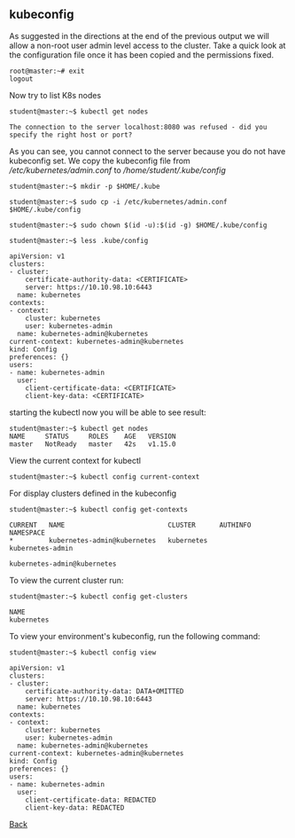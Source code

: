 ## kubeconfig

As suggested in the directions at the end of the previous output we will allow a non-root user admin level access to the cluster. Take a quick look at the configuration file once it has been copied and the permissions fixed.

```
root@master:~# exit  
logout
```

Now try to list K8s nodes
```
student@master:~$ kubectl get nodes
```
```
The connection to the server localhost:8080 was refused - did you specify the right host or port?
```
As you can see, you cannot connect to the server because you do not have kubeconfig set.
We copy the kubeconfig file from */etc/kubernetes/admin.conf* to */home/student/.kube/config*


```
student@master:~$ mkdir -p $HOME/.kube
```
```
student@master:~$ sudo cp -i /etc/kubernetes/admin.conf $HOME/.kube/config
```
```
student@master:~$ sudo chown $(id -u):$(id -g) $HOME/.kube/config
```
```
student@master:~$ less .kube/config
```

```
apiVersion: v1
clusters:
- cluster:
    certificate-authority-data: <CERTIFICATE>
    server: https://10.10.98.10:6443
  name: kubernetes
contexts:
- context:
    cluster: kubernetes
    user: kubernetes-admin
  name: kubernetes-admin@kubernetes
current-context: kubernetes-admin@kubernetes
kind: Config
preferences: {}
users:
- name: kubernetes-admin
  user:
    client-certificate-data: <CERTIFICATE>
    client-key-data: <CERTIFICATE>
```

starting the kubectl now you will be able to see result:

```
student@master:~$ kubectl get nodes
NAME     STATUS     ROLES    AGE   VERSION
master   NotReady   master   42s   v1.15.0
```

View the current context for kubectl

```
student@master:~$ kubectl config current-context
```

For display clusters defined in the kubeconfig
```
student@master:~$ kubectl config get-contexts
```
```
CURRENT   NAME                          CLUSTER      AUTHINFO           NAMESPACE
*         kubernetes-admin@kubernetes   kubernetes   
kubernetes-admin   
```

```
kubernetes-admin@kubernetes
```
To view the current cluster run:
```
student@master:~$ kubectl config get-clusters
```
```
NAME
kubernetes
```

To view your environment's kubeconfig, run the following command:
```
student@master:~$ kubectl config view
```
```
apiVersion: v1
clusters:
- cluster:
    certificate-authority-data: DATA+OMITTED
    server: https://10.10.98.10:6443
  name: kubernetes
contexts:
- context:
    cluster: kubernetes
    user: kubernetes-admin
  name: kubernetes-admin@kubernetes
current-context: kubernetes-admin@kubernetes
kind: Config
preferences: {}
users:
- name: kubernetes-admin
  user:
    client-certificate-data: REDACTED
    client-key-data: REDACTED
```


[Back](lab01.md)
